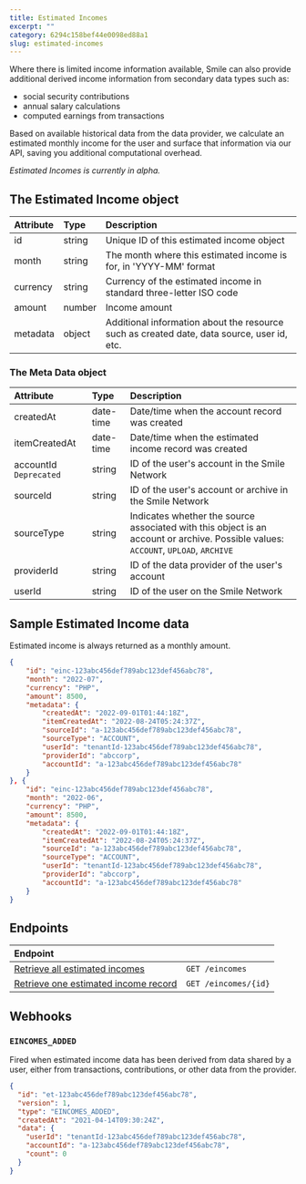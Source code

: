 ```yaml
---
title: Estimated Incomes
excerpt: ""  
category: 6294c158bef44e0098ed88a1
slug: estimated-incomes
---
```


Where there is limited income information available, Smile can also provide additional derived income information from secondary data types such as:

- social security contributions
- annual salary calculations
- computed earnings from transactions

Based on available historical data from the data provider, we calculate an estimated monthly income for the user and surface that information via our API, saving you additional computational overhead.

_Estimated Incomes is currently in alpha._

## The Estimated Income object

| Attribute | Type   | Description                                                                                |
|:----------|:-------|:-------------------------------------------------------------------------------------------|
| id        | string | Unique ID of this estimated income object                                                  |
| month     | string | The month where this estimated income is for, in 'YYYY-MM' format                          |
| currency  | string | Currency of the estimated income in standard three-letter ISO code                         |
| amount    | number | Income amount                                                                              |
| metadata  | object | Additional information about the resource such as created date, data source, user id, etc. |

### The Meta Data object

| Attribute              | Type      | Description                                                                                                                        |
|:-----------------------|:----------|:-----------------------------------------------------------------------------------------------------------------------------------|
| createdAt              | date-time | Date/time when the account record was created                                                                                      |
| itemCreatedAt          | date-time | Date/time when the estimated income record was created                                                                             |
| accountId `Deprecated` | string    | ID of the user's account in the Smile Network                                                                                      |
| sourceId               | string    | ID of the user's account or archive in the Smile Network                                                                           |
| sourceType             | string    | Indicates whether the source associated with this object is an account or archive. Possible values: `ACCOUNT`, `UPLOAD`, `ARCHIVE` |
| providerId             | string    | ID of the data provider of the user's account                                                                                      |
| userId                 | string    | ID of the user on the Smile Network                                                                                                |

## Sample Estimated Income data

Estimated income is always returned as a monthly amount.

```json
{  
    "id": "einc-123abc456def789abc123def456abc78",  
    "month": "2022-07",  
    "currency": "PHP",  
    "amount": 8500,  
    "metadata": {  
        "createdAt": "2022-09-01T01:44:18Z",
        "itemCreatedAt": "2022-08-24T05:24:37Z",
        "sourceId": "a-123abc456def789abc123def456abc78",  
        "sourceType": "ACCOUNT",  
        "userId": "tenantId-123abc456def789abc123def456abc78",  
        "providerId": "abccorp",  
        "accountId": "a-123abc456def789abc123def456abc78"  
    }  
}, {  
    "id": "einc-123abc456def789abc123def456abc78",  
    "month": "2022-06",  
    "currency": "PHP",  
    "amount": 8500,  
    "metadata": {  
        "createdAt": "2022-09-01T01:44:18Z",  
        "itemCreatedAt": "2022-08-24T05:24:37Z",
        "sourceId": "a-123abc456def789abc123def456abc78",  
        "sourceType": "ACCOUNT",  
        "userId": "tenantId-123abc456def789abc123def456abc78",  
        "providerId": "abccorp",  
        "accountId": "a-123abc456def789abc123def456abc78"  
    }  
}
```



## Endpoints

| Endpoint                                                        |                      |
|:----------------------------------------------------------------|:---------------------|
| [Retrieve all estimated incomes](/reference/list-eincomes)      | `GET /eincomes`      |
| [Retrieve one estimated income record](/reference/get-eincomes) | `GET /eincomes/{id}` |

## Webhooks

### `EINCOMES_ADDED`

Fired when estimated income data has been derived from data shared by a user, either from transactions, contributions, or other data from the provider.

```json
{
  "id": "et-123abc456def789abc123def456abc78",
  "version": 1,
  "type": "EINCOMES_ADDED",
  "createdAt": "2021-04-14T09:30:24Z",
  "data": {
    "userId": "tenantId-123abc456def789abc123def456abc78",
    "accountId": "a-123abc456def789abc123def456abc78",
    "count": 0
  }
}
```
